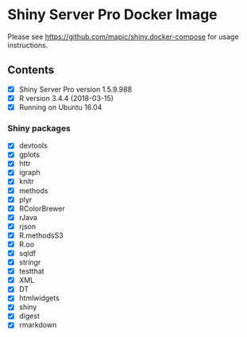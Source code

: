 # Shiny Server Pro Docker Image

Please see https://github.com/mapic/shiny.docker-compose for usage instructions.

## Contents
- [x] Shiny Server Pro version 1.5.9.988
- [x] R version 3.4.4 (2018-03-15)
- [x] Running on Ubuntu 16.04

### Shiny packages
 - [x] devtools
 - [x] gplots
 - [x] httr
 - [x] igraph
 - [x] knitr
 - [x] methods
 - [x] plyr
 - [x] RColorBrewer
 - [x] rJava
 - [x] rjson
 - [x] R.methodsS3
 - [x] R.oo
 - [x] sqldf
 - [x] stringr
 - [x] testthat
 - [x] XML
 - [x] DT
 - [x] htmlwidgets
 - [x] shiny
 - [x] digest
 - [x] rmarkdown
